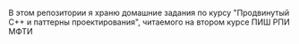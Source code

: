 В этом репозитории я храню домашние задания по курсу "Продвинутый C++ и паттерны проектирования", читаемого на втором курсе ПИШ РПИ МФТИ
